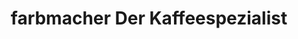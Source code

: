 ---
title: "farbmacher Der Kaffeespezialist"
url: /innsbruck/farbmacher-der-kaffeespezialist/
shop: Elektronik
---